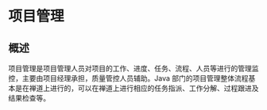 # 项目管理

## 概述

项目管理是项目管理人员对项目的工作、进度、任务、流程、人员等进行的管理监控，主要由项目经理承担，质量管控人员辅助。Java 部门的项目管理整体流程基本是在禅道上进行的，可以在禅道上进行相应的任务指派、工作分解、过程跟进及结果检查等。
